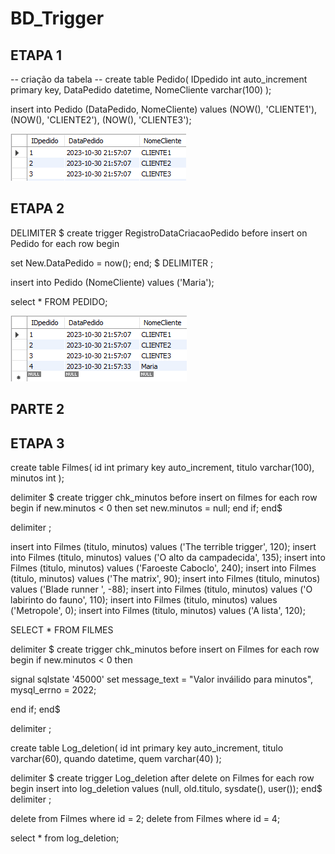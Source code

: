 # BD_Trigger

## ETAPA 1
-- criação da tabela --
create table Pedido(
IDpedido int auto_increment primary key,
DataPedido datetime,
NomeCliente varchar(100)
);

insert into Pedido (DataPedido, NomeCliente) values 
(NOW(), 'CLIENTE1'),
(NOW(), 'CLIENTE2'),
(NOW(), 'CLIENTE3');

![FT1](https://github.com/RodrigoMaMoraes/BD_Trigger/blob/main/TRIGGER/R1TRIIGER01.PNG)

## ETAPA 2

DELIMITER $
create trigger RegistroDataCriacaoPedido
before insert on Pedido
for each row 
begin 

set New.DataPedido = now();
end;
$
DELIMITER ;

insert into Pedido (NomeCliente) values ('Maria');

select * FROM PEDIDO; 

![FT2](https://github.com/RodrigoMaMoraes/BD_Trigger/blob/main/TRIGGER/R1TRIGGER.PNG)

## PARTE 2

## ETAPA 3

create table Filmes(
id int  primary key auto_increment,
titulo varchar(100),
minutos int 
); 

delimiter $ 
create trigger chk_minutos before insert on filmes 
for each row 
begin
if new.minutos < 0 then 
set new.minutos = null;
end if;
end$

delimiter ;

insert into Filmes (titulo, minutos) values ('The terrible trigger', 120);
insert into Filmes (titulo, minutos) values ('O alto da campadecida', 135);
insert into Filmes (titulo, minutos) values ('Faroeste Caboclo', 240);
insert into Filmes (titulo, minutos) values ('The matrix', 90);
insert into Filmes (titulo, minutos) values ('Blade runner ', -88);
insert into Filmes (titulo, minutos) values ('O labirinto do fauno', 110);
insert into Filmes (titulo, minutos) values ('Metropole', 0);
insert into Filmes (titulo, minutos) values ('A lista', 120);

SELECT * FROM FILMES

delimiter $ 
create trigger chk_minutos before insert on Filmes
for each row 
begin
if new.minutos < 0 then 

signal sqlstate '45000'
set message_text = "Valor inváilido para minutos", 
mysql_errno = 2022; 

end if;
end$ 

delimiter ;

create table Log_deletion(
id  int  primary key  auto_increment,
titulo varchar(60),
quando datetime,
quem varchar(40)
);

delimiter $ 
create trigger Log_deletion after delete on Filmes 
for each row 
begin
insert into log_deletion values (null, old.titulo, sysdate(), user());
end$ 
delimiter ; 

delete from Filmes where id = 2;
delete from Filmes where id = 4;

select * from log_deletion;
